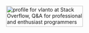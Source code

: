 <a href="https://stackoverflow.com/users/22457958/vlanto"><img src="https://stackoverflow.com/users/flair/22457958.png" width="208" height="58" alt="profile for vlanto at Stack Overflow, Q&amp;A for professional and enthusiast programmers" title="profile for vlanto at Stack Overflow, Q&amp;A for professional and enthusiast programmers"></a>
<!--
**vlantonakos/vlantonakos** is a ✨ _special_ ✨ repository because its `README.md` (this file) appears on your GitHub profile.

Here are some ideas to get you started:

- 🔭 I’m currently working on ...
- 🌱 I’m currently learning ...
- 👯 I’m looking to collaborate on ...
- 🤔 I’m looking for help with ...
- 💬 Ask me about ...
- 📫 How to reach me: ...
- 😄 Pronouns: ...
- ⚡ Fun fact: ...
-->

